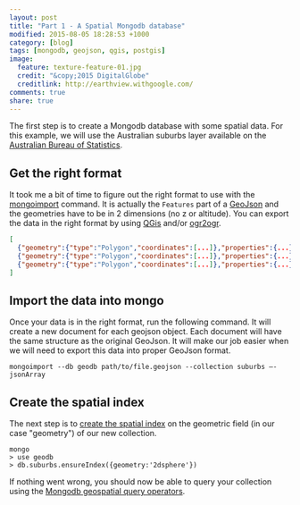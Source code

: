 ```yaml
---
layout: post
title: "Part 1 - A Spatial Mongodb database"
modified: 2015-08-05 18:28:53 +1000
category: [blog]
tags: [mongodb, geojson, qgis, postgis]
image:
  feature: texture-feature-01.jpg
  credit: "&copy;2015 DigitalGlobe" 
  creditlink: http://earthview.withgoogle.com/
comments: true
share: true
---
```


The first step is to create a Mongodb database with some spatial data. For this example, we will use the Australian suburbs layer available on the [Australian Bureau of Statistics](http://www.abs.gov.au/AUSSTATS/abs@.nsf/DetailsPage/1270.0.55.003July%202011).

## Get the right format

It took me a bit of time to figure out the right format to use with the [mongoimport](http://docs.mongodb.org/manual/reference/program/mongoimport/) command. It is actually the `Features` part of a [GeoJson](http://geojson.org/) and the geometries have to be in 2 dimensions (no z or altitude). You can export the data in the right format by using [QGis](http://www.qgis.org/) and/or [ogr2ogr](http://www.gdal.org/ogr2ogr.html).

~~~ json
[
  {"geometry":{"type":"Polygon","coordinates":[...]},"properties":{...}},
  {"geometry":{"type":"Polygon","coordinates":[...]},"properties":{...}},
  {"geometry":{"type":"Polygon","coordinates":[...]},"properties":{...}}
]
~~~

## Import the data into mongo

Once your data is in the right format, run the following command. It will create a new document for each geojson object. Each document will have the same structure as the original GeoJson. It will make our job easier when we will need to export this data into proper GeoJson format.

~~~ shell
mongoimport --db geodb path/to/file.geojson --collection suburbs –-jsonArray
~~~

## Create the spatial index

The next step is to [create the spatial index](http://docs.mongodb.org/manual/tutorial/build-a-2dsphere-index/) on the geometric field (in our case "geometry") of our new collection.

~~~ shell
mongo
> use geodb
> db.suburbs.ensureIndex({geometry:'2dsphere'})
~~~

If nothing went wrong, you should now be able to query your collection using the [Mongodb geospatial query operators](http://docs.mongodb.org/manual/reference/operator/query-geospatial/).